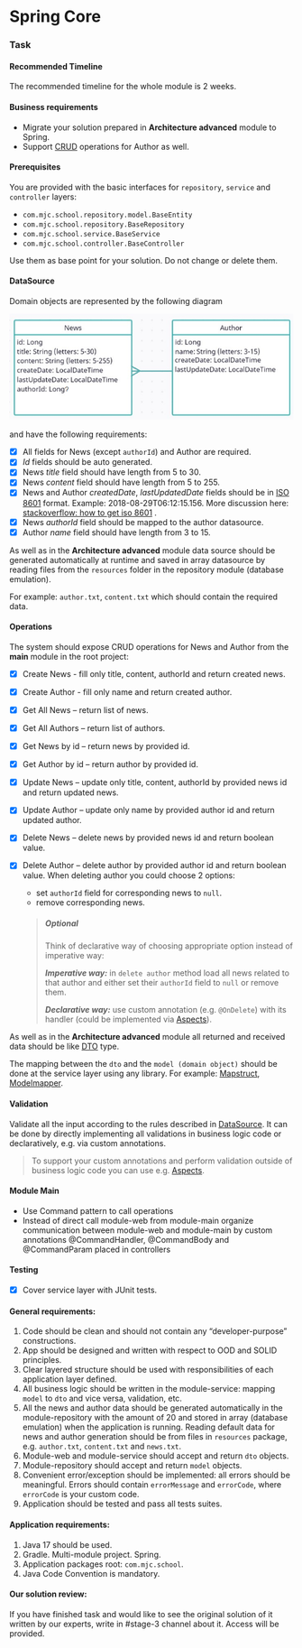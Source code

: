 # Spring Core

### Task

#### Recommended Timeline

The recommended timeline for the whole module is 2 weeks.

#### Business requirements

- Migrate your solution prepared in **Architecture advanced** module to Spring.
- Support [CRUD](https://en.wikipedia.org/wiki/Create,_read,_update_and_delete) operations for Author as well.

#### Prerequisites

You are provided with the basic interfaces for `repository`, `service` and `controller` layers:

- `com.mjc.school.repository.model.BaseEntity`
- `com.mjc.school.repository.BaseRepository`
- `com.mjc.school.service.BaseService`
- `com.mjc.school.controller.BaseController`

Use them as base point for your solution. Do not change or delete them.

#### DataSource

Domain objects are represented by the following diagram

![](./media/source_model.png "source_model")

and have the following requirements:

- [x] All fields for News (except `authorId`) and Author are required.
- [x] _Id_ fields should be auto generated.
- [x] News _title_ field should have length from 5 to 30.
- [x] News _content_ field should have length from 5 to 255.
- [x] News and Author _createdDate_, _lastUpdatedDate_ fields should be
  in [ISO 8601](https://en.wikipedia.org/wiki/ISO_8601) format. Example: 2018-08-29T06:12:15.156. More discussion
  here: [stackoverflow: how to get iso 8601](https://stackoverflow.com/questions/3914404/how-to-get-current-moment-in-iso-8601-format-with-date-hour-and-minute)
  .
- [x] News _authorId_ field should be mapped to the author datasource.
- [x] Author _name_ field should have length from 3 to 15.

As well as in the **Architecture advanced** module data source should be generated automatically at runtime and saved in
array datasource by reading files from the `resources` folder in the repository module (database emulation).

For example: `author.txt`, `content.txt` which should contain the required data.

#### Operations

The system should expose CRUD operations for News and Author from the __main__ module in the root project:

- [x] Create News - fill only title, content, authorId and return created news.
- [x] Create Author - fill only name and return created author.
- [x] Get All News – return list of news.
- [x] Get All Authors – return list of authors.
- [x] Get News by id – return news by provided id.
- [x] Get Author by id – return author by provided id.
- [x] Update News – update only title, content, authorId by provided news id and return updated news.
- [x] Update Author – update only name by provided author id and return updated author.
- [x] Delete News – delete news by provided news id and return boolean value.
- [x] Delete Author – delete author by provided author id and return boolean value. When deleting author you could
  choose 2 options:
    - set `authorId` field for corresponding news to `null`.
    - remove corresponding news.

  > ##### Optional
  > Think of declarative way of choosing appropriate option instead of imperative way:
  >
  > _**Imperative way:**_ in `delete author` method load all news related to that author and either set their `authorId`
  > field to `null` or remove them.
  >
  > _**Declarative way:**_ use custom annotation (e.g. `@OnDelete`) with its handler (could be implemented
  > via [Aspects][1]).

As well as in the **Architecture advanced** module all returned and received data should be
like [DTO](https://en.wikipedia.org/wiki/Data_transfer_object) type.

The mapping between the `dto` and the `model (domain object)` should be done at the service layer using any library. For
example: [Mapstruct](https://mapstruct.org/), [Modelmapper](http://modelmapper.org/).

#### Validation

Validate all the input according to the rules described in [DataSource](#datasource). It can be done by directly
implementing all validations in business logic code or declaratively, e.g. via custom annotations.
> To support your custom annotations and perform validation outside of business logic code you can use
> e.g. [Aspects][1].

#### Module Main

- Use Command pattern to call operations
- Instead of direct call module-web from module-main organize communication between module-web and module-main by custom
  annotations @CommandHandler, @CommandBody and @CommandParam placed in controllers

#### Testing

- [x] Cover service layer with JUnit tests.

#### General requirements:

1. Code should be clean and should not contain any “developer-purpose” constructions.
2. App should be designed and written with respect to OOD and SOLID principles.
3. Clear layered structure should be used with responsibilities of each application layer defined.
4. All business logic should be written in the module-service: mapping `model` to `dto` and vice versa, validation, etc.
5. All the news and author data should be generated automatically in the module-repository with the amount of 20 and
   stored in array (database emulation) when the application is running. Reading default data for news and author
   generation should be from files in `resources` package, e.g. `author.txt`, `content.txt` and `news.txt`.
6. Module-web and module-service should accept and return `dto` objects.
7. Module-repository should accept and return `model` objects.
8. Convenient error/exception should be implemented: all errors should be meaningful. Errors should
   contain `errorMessage` and `errorCode`, where `errorCode` is your custom code.
9. Application should be tested and pass all tests suites.

#### Application requirements:

1. Java 17 should be used.
2. Gradle. Multi-module project. Spring.
3. Application packages root: `com.mjc.school`.
4. Java Code Convention is mandatory.

#### Our solution review:
If you have finished task and would like to see the original solution of it written by our experts, write in #stage-3 channel about it. Access will be provided.

[1]: https://docs.spring.io/spring-framework/docs/5.3.x/reference/html/core.html#aop
